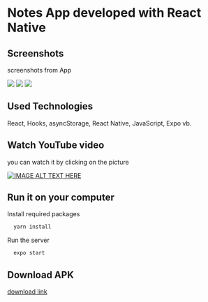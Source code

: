 # Notes App developed with React Native 

  
## Screenshots

screenshots from App

![](https://github.com/mehmetkekec58/Notes-App/blob/master/screenshots/Screenshot_2022-07-08-21-14-01-245_com.mehmetkekec.notesapp.jpg)
![](https://github.com/mehmetkekec58/Notes-App/blob/master/screenshots/Screenshot_2022-07-08-21-14-18-378_com.mehmetkekec.notesapp.jpg)
![](https://github.com/mehmetkekec58/Notes-App/blob/master/screenshots/Screenshot_2022-07-08-21-14-38-868_com.mehmetkekec.notesapp.jpg)


  
## Used Technologies

React, Hooks, asyncStorage, React Native, JavaScript, Expo vb.



## Watch YouTube video

you can watch it by clicking on the picture

[![IMAGE ALT TEXT HERE](https://img.youtube.com/vi/27x2DXDZbgA/0.jpg)](https://www.youtube.com/watch?v=27x2DXDZbgA)


  
## Run it on your computer

Install required packages

```bash
  yarn install
```

Run the server

```bash
  expo start
```

## Download APK

[download link](https://github.com/mehmetkekec58/Notes-App/releases/download/v1.0.0/Notes.App.apk)



